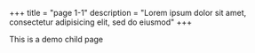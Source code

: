 +++
title = "page 1-1"
description = "Lorem ipsum dolor sit amet, consectetur adipisicing elit, sed do eiusmod"
+++

This is a demo child page